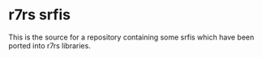 # r7rs srfis

This is the source for a repository containing some srfis which have been
ported into r7rs libraries.

